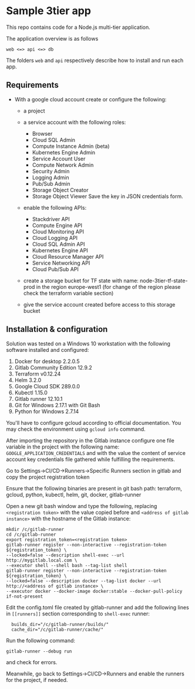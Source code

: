 # Sample 3tier app
This repo contains code for a Node.js multi-tier application.

The application overview is as follows

```
web <=> api <=> db
```

The folders `web` and `api` respectively describe how to install and run each app.


## Requirements

* With a google cloud account create or configure the following:
  - a project
  - a service account with the following roles:
    + Browser
    + Cloud SQL Admin
    + Compute Instance Admin (beta)
    + Kubernetes Engine Admin
    + Service Account User
    + Compute Network Admin
    + Security Admin
    + Logging Admin
    + Pub/Sub Admin
    + Storage Object Creator
    + Storage Object Viewer
  Save the key in JSON credentials form.
    
  - enable the following APIs:
    + Stackdriver API
    + Compute Engine API	
    + Cloud Monitoring API	
    + Cloud Logging API	
    + Cloud SQL Admin API	
    + Kubernetes Engine API
    + Cloud Resource Manager API
    + Service Networking API
    + Cloud Pub/Sub API
   

  - create a storage bucket for TF state with name: 
    node-3tier-tf-state-prod in the region europe-west1 (for change of the region please check the terraform variable section)
  - give the service account created before access to this storage bucket

## Installation & configuration

Solution was tested on a Windows 10 workstation with the following software installed and configured:

1. Docker for desktop 2.2.0.5
2. Gitlab Community Edition 12.9.2
3. Terraform v0.12.24
4. Helm 3.2.0
5. Google Cloud SDK 289.0.0
6. Kubectl 1.15.0
7. Gitlab runner 12.10.1
8. Git for Windows 2.17.1 with Git Bash
9. Python for Windows 2.7.14

You'll have to configure gcloud according to official documentation. You may check the environment using `gcloud info` command.

After importing the repository in the Gitlab instance configure one file variable in the project with the following name: `GOOGLE_APPLICATION_CREDENTIALS` and with the value the content of service account key credentials file gathered while fulfilling the requirements.

Go to Settings->CI/CD->Runners->Specific Runners section in gitlab and copy the project registration token

Ensure that the following binaries are present in git bash path: terraform, gcloud, python, kubectl, helm, git, docker, gitlab-runner

Open a new git bash window and type the following, replacing `<registration token>` with the value copied before and `<address of gitlab instance>` with the hostname of the Gitlab instance:

```
mkdir /c/gitlab-runner
cd /c/gitlab-runner
export registration_token=<registration token>
gitlab-runner register --non-interactive --registration-token ${registration_token} \
--locked=false --description shell-exec --url http://mygitlab.local.com \
--executor shell --shell bash --tag-list shell
gitlab-runner register --non-interactive --registration-token ${registration_token} \
--locked=false --description docker --tag-list docker --url http://<address of gitlab instance> \
--executor docker --docker-image docker:stable --docker-pull-policy if-not-present
```
Edit the config.toml file created by gitlab-runner and add the following lines in `[[runners]]` section corresponding to `shell-exec` runner:

```
  builds_dir="/c/gitlab-runner/builds/"
  cache_dir="/c/gitlab-runner/cache/"
```

Run the following command:
```
gitlab-runner --debug run
```

and check for errors.

Meanwhile, go back to Settings->CI/CD->Runners and enable the runners for the project, if needed.

